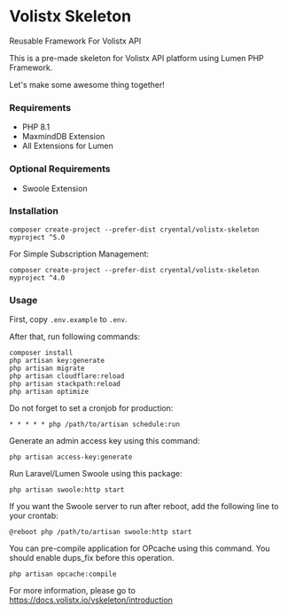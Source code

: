 # Volistx Skeleton
Reusable Framework For Volistx API

This is a pre-made skeleton for Volistx API platform using Lumen PHP Framework.

Let's make some awesome thing together!

### Requirements
- PHP 8.1
- MaxmindDB Extension
- All Extensions for Lumen

### Optional Requirements
- Swoole Extension

### Installation
```
composer create-project --prefer-dist cryental/volistx-skeleton myproject ^5.0
```

For Simple Subscription Management:
```
composer create-project --prefer-dist cryental/volistx-skeleton myproject ^4.0
```

### Usage
First, copy `.env.example` to `.env`.

After that, run following commands:

```
composer install
php artisan key:generate
php artisan migrate
php artisan cloudflare:reload
php artisan stackpath:reload
php artisan optimize
```

Do not forget to set a cronjob for production:
```
* * * * * php /path/to/artisan schedule:run
```

Generate an admin access key using this command:
```
php artisan access-key:generate
```

Run Laravel/Lumen Swoole using this package:

```
php artisan swoole:http start
```

If you want the Swoole server to run after reboot, add the following line to your crontab:

```
@reboot php /path/to/artisan swoole:http start
```

You can pre-compile application for OPcache using this command. You should enable dups_fix before this operation.

```
php artisan opcache:compile
```

For more information, please go to https://docs.volistx.io/vskeleton/introduction
